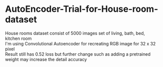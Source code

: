 # AutoEncoder-Trial-for-House-room-dataset
House rooms dataset consist of 5000 images set of living, bath, bed, kitchen room </br>
I'm using Convolutional Autoencoder for recreating RGB image for 32 x 32 pixel </br>
Result still has 0.52 loss but further change such as adding a pretrained weight may increase the detail accuracy
